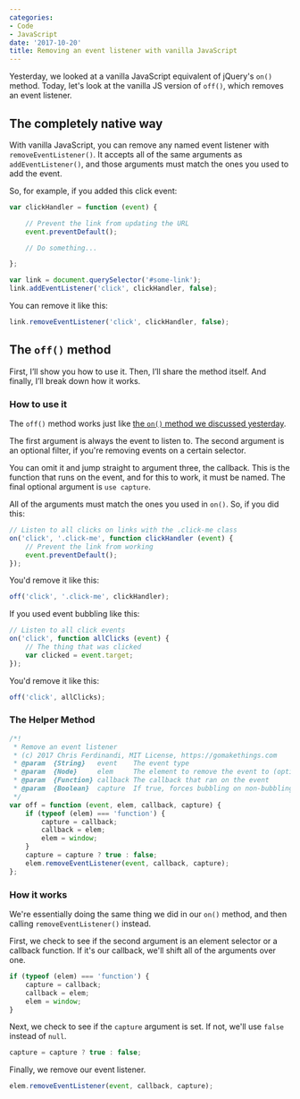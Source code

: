 ```yaml
---
categories:
- Code
- JavaScript
date: '2017-10-20'
title: Removing an event listener with vanilla JavaScript
---
```


Yesterday, we looked at a vanilla JavaScript equivalent of jQuery's `on()` method. Today, let's look at the vanilla JS version of `off()`, which removes an event listener.

## The completely native way

With vanilla JavaScript, you can remove any named event listener with `removeEventListener()`. It accepts all of the same arguments as `addEventListener()`, and those arguments must match the ones you used to add the event.

So, for example, if you added this click event:

```js
var clickHandler = function (event) {

    // Prevent the link from updating the URL
    event.preventDefault();

    // Do something...

};

var link = document.querySelector('#some-link');
link.addEventListener('click', clickHandler, false);
```

You can remove it like this:

```js
link.removeEventListener('click', clickHandler, false);
```

## The `off()` method

First, I’ll show you how to use it. Then, I’ll share the method itself. And finally, I’ll break down how it works.

### How to use it

The `off()` method works just like [the `on()` method we discussed yesterday](https://gomakethings.com/a-vanilla-javascript-equivalent-of-jquerys-on-method/).

The first argument is always the event to listen to. The second argument is an optional filter, if you're removing events on a certain selector.

You can omit it and jump straight to argument three, the callback. This is the function that runs on the event, and for this to work, it must be named. The final optional argument is `use capture`.

All of the arguments must match the ones you used in `on()`. So, if you did this:

```js
// Listen to all clicks on links with the .click-me class
on('click', '.click-me', function clickHandler (event) {
    // Prevent the link from working
    event.preventDefault();
});
```

You'd remove it like this:

```js
off('click', '.click-me', clickHandler);
```

If you used event bubbling like this:

```js
// Listen to all click events
on('click', function allClicks (event) {
    // The thing that was clicked
    var clicked = event.target;
});
```

You'd remove it like this:

```js
off('click', allClicks);
```

### The Helper Method

```js
/*!
 * Remove an event listener
 * (c) 2017 Chris Ferdinandi, MIT License, https://gomakethings.com
 * @param  {String}   event    The event type
 * @param  {Node}     elem     The element to remove the event to (optional, defaults to window)
 * @param  {Function} callback The callback that ran on the event
 * @param  {Boolean}  capture  If true, forces bubbling on non-bubbling events
 */
var off = function (event, elem, callback, capture) {
	if (typeof (elem) === 'function') {
		capture = callback;
		callback = elem;
		elem = window;
	}
	capture = capture ? true : false;
	elem.removeEventListener(event, callback, capture);
};
```

### How it works

We're essentially doing the same thing we did in our `on()` method, and then calling `removeEventListener()` instead.

First, we check to see if the second argument is an element selector or a callback function. If it's our callback, we'll shift all of the arguments over one.

```js
if (typeof (elem) === 'function') {
	capture = callback;
	callback = elem;
	elem = window;
}
```

Next, we check to see if the `capture` argument is set. If not, we'll use `false` instead of `null`.

```js
capture = capture ? true : false;
```

Finally, we remove our event listener.

```js
elem.removeEventListener(event, callback, capture);
```